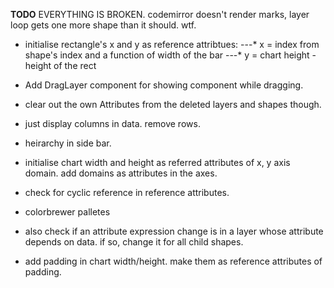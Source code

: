 **TODO**
EVERYTHING IS BROKEN. codemirror doesn't render marks, layer loop gets one more shape than it should. wtf.

* initialise rectangle's x and y as reference attribtues:
---* x = index from shape's index and a function of width of the bar
---* y = chart height - height of the rect

* Add DragLayer component for showing component while dragging.
* clear out the own Attributes from the deleted layers and shapes though.

* just display columns in data. remove rows. 
* heirarchy in side bar.
* initialise chart width and height as referred attributes of x, y axis domain. add domains as attributes in the axes.

* check for cyclic reference in reference attributes.
* colorbrewer palletes
* also check if an attribute expression change is in a layer whose attribute depends on data. if so, change it for all child shapes.
* add padding in chart width/height. make them as reference attributes of padding.